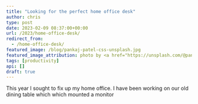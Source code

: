 ```yaml
---
title: "Looking for the perfect home office desk"
author: chris
type: post
date: 2023-02-09 08:37:00+00:00
url: /2023/home-office-desk/
redirect_from: 
  - /home-office-desk/
featured_image: /blog/pankaj-patel-css-unsplash.jpg
featured_image_attribution: photo by <a href="https://unsplash.com/@pankajpatel">Pankaj Patel</a>
tags: [productivity]
api: []
draft: true
---
```


This year I sought to fix up my home office. I have been working on our old dining table which which mounted a monitor